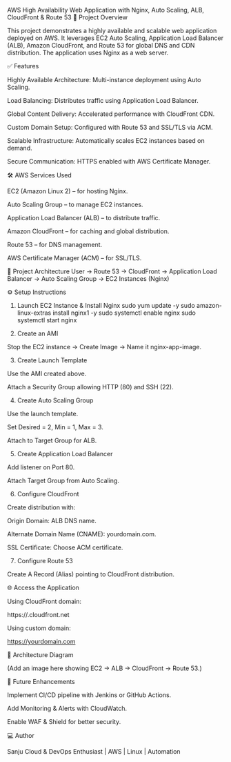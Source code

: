 AWS High Availability Web Application with Nginx, Auto Scaling, ALB, CloudFront & Route 53
📌 Project Overview

This project demonstrates a highly available and scalable web application deployed on AWS. It leverages EC2 Auto Scaling, Application Load Balancer (ALB), Amazon CloudFront, and Route 53 for global DNS and CDN distribution. The application uses Nginx as a web server.

✅ Features

Highly Available Architecture: Multi-instance deployment using Auto Scaling.

Load Balancing: Distributes traffic using Application Load Balancer.

Global Content Delivery: Accelerated performance with CloudFront CDN.

Custom Domain Setup: Configured with Route 53 and SSL/TLS via ACM.

Scalable Infrastructure: Automatically scales EC2 instances based on demand.

Secure Communication: HTTPS enabled with AWS Certificate Manager.

🛠️ AWS Services Used

EC2 (Amazon Linux 2) – for hosting Nginx.

Auto Scaling Group – to manage EC2 instances.

Application Load Balancer (ALB) – to distribute traffic.

Amazon CloudFront – for caching and global distribution.

Route 53 – for DNS management.

AWS Certificate Manager (ACM) – for SSL/TLS.

📂 Project Architecture
User → Route 53 → CloudFront → Application Load Balancer → Auto Scaling Group → EC2 Instances (Nginx)

⚙️ Setup Instructions
1. Launch EC2 Instance & Install Nginx
sudo yum update -y
sudo amazon-linux-extras install nginx1 -y
sudo systemctl enable nginx
sudo systemctl start nginx

2. Create an AMI

Stop the EC2 instance → Create Image → Name it nginx-app-image.

3. Create Launch Template

Use the AMI created above.

Attach a Security Group allowing HTTP (80) and SSH (22).

4. Create Auto Scaling Group

Use the launch template.

Set Desired = 2, Min = 1, Max = 3.

Attach to Target Group for ALB.

5. Create Application Load Balancer

Add listener on Port 80.

Attach Target Group from Auto Scaling.

6. Configure CloudFront

Create distribution with:

Origin Domain: ALB DNS name.

Alternate Domain Name (CNAME): yourdomain.com.

SSL Certificate: Choose ACM certificate.

7. Configure Route 53

Create A Record (Alias) pointing to CloudFront distribution.

🌐 Access the Application

Using CloudFront domain:

https://<cloudfront-distribution>.cloudfront.net


Using custom domain:

https://yourdomain.com

📜 Architecture Diagram

(Add an image here showing EC2 → ALB → CloudFront → Route 53.)

📌 Future Enhancements

Implement CI/CD pipeline with Jenkins or GitHub Actions.

Add Monitoring & Alerts with CloudWatch.

Enable WAF & Shield for better security.

💻 Author

Sanju
Cloud & DevOps Enthusiast | AWS | Linux | Automation
